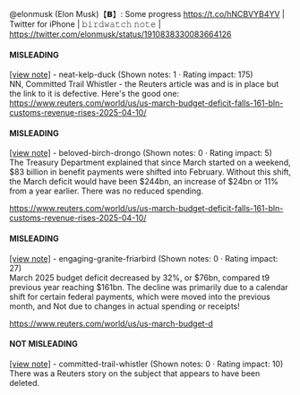 @elonmusk (Elon Musk)【𝗕】: Some progress https://t.co/hNCBVYB4YV | Twitter for iPhone | 𝚋𝚒𝚛𝚍𝚠𝚊𝚝𝚌𝚑 𝚗𝚘𝚝𝚎 | https://twitter.com/elonmusk/status/1910838330083664126

#### MISLEADING

[[view note]](https://x.com/i/birdwatch/n/1910946042935164940) - neat-kelp-duck (Shown notes: 1 · Rating impact: 175)\
NN, Committed Trail Whistler - the Reuters article was and is in place but the link to it is defective. Here's the good one:
https://www.reuters.com/world/us/us-march-budget-deficit-falls-161-bln-customs-revenue-rises-2025-04-10/

#### MISLEADING

[[view note]](https://x.com/i/birdwatch/n/1910858204843479430) - beloved-birch-drongo (Shown notes: 0 · Rating impact: 5)\
The Treasury Department explained that since March started on a weekend, $83 billion in benefit payments were shifted into February. Without this shift, the March deficit would have been $244bn, an increase of $24bn or 11% from a year earlier. There was no reduced spending.

https://www.reuters.com/world/us/us-march-budget-deficit-falls-161-bln-customs-revenue-rises-2025-04-10/

#### MISLEADING

[[view note]](https://x.com/i/birdwatch/n/1910848100262109374) - engaging-granite-friarbird (Shown notes: 0 · Rating impact: 27)\
March 2025 budget deficit decreased by 32%, or $76bn, compared t9 previous year reaching $161bn. The decline was primarily due to a calendar shift for certain federal payments, which were moved into the previous month, and Not due to changes in actual spending or receipts! 
 
https://www.reuters.com/world/us/us-march-budget-d

#### NOT MISLEADING

[[view note]](https://x.com/i/birdwatch/n/1910854031339356467) - committed-trail-whistler (Shown notes: 0 · Rating impact: 10)\
There was a Reuters story on the subject that appears to have been deleted.
